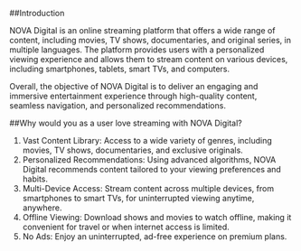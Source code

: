 ##Introduction

NOVA Digital is an online streaming platform that offers a wide range of content, including movies, TV shows, documentaries, and original series, in multiple languages. The platform provides users with a personalized viewing experience and allows them to stream content on various devices, including smartphones, tablets, smart TVs, and computers.

Overall, the objective of NOVA Digital is to deliver an engaging and immersive entertainment experience through high-quality content, seamless navigation, and personalized recommendations.

##Why would you as a user love streaming with NOVA Digital?

1. Vast Content Library: Access to a wide variety of genres, including movies, TV shows, documentaries, and exclusive originals.
2. Personalized Recommendations: Using advanced algorithms, NOVA Digital recommends content tailored to your viewing preferences and habits.
3. Multi-Device Access: Stream content across multiple devices, from smartphones to smart TVs, for uninterrupted viewing anytime, anywhere.
4. Offline Viewing: Download shows and movies to watch offline, making it convenient for travel or when internet access is limited.
5. No Ads: Enjoy an uninterrupted, ad-free experience on premium plans.
